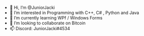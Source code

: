- 👋 Hi, I’m @JuniorJacki
- 👀 I’m interested in Programming with C++, C# , Python and Java
- 🌱 I’m currently learning WPf / Windows Forms
- 💞️ I’m looking to collaborate on Bitcoin
- 📫 Discord: JuniorJacki#4534

<!---
JuniorJacki/JuniorJacki is a ✨ special ✨ repository because its `README.md` (this file) appears on your GitHub profile.
You can click the Preview link to take a look at your changes.
--->
